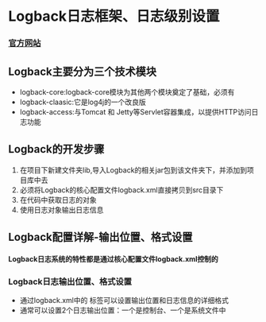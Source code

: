 # Logback日志框架、日志级别设置


### [官方网站](https://logback.qos.ch/index.html)

## Logback主要分为三个技术模块

* logback-core:logback-core模块为其他两个模块奠定了基础，必须有
* logback-claasic:它是log4j的一个改良版
* logback-access:与Tomcat 和 Jetty等Servlet容器集成，以提供HTTP访问日志功能


## Logback的开发步骤
1. 在项目下新建文件夹lib,导入Logback的相关jar包到该文件夹下，并添加到项目库中去
2. 必须将Logback的核心配置文件logback.xml直接拷贝到src目录下
3. 在代码中获取日志的对象
4. 使用日志对象输出日志信息



## Logback配置详解-输出位置、格式设置

#### Logback日志系统的特性都是通过核心配置文件logback.xml控制的

### Logback日志输出位置、格式设置

* 通过logback.xml中的 <append> 标签可以设置输出位置和日志信息的详细格式
* 通常可以设置2个日志输出位置：一个是控制台、一个是系统文件中
  
  
